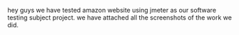 hey guys we have tested amazon website using jmeter as our software testing subject project. we have attached all the screenshots of the work we did. 
